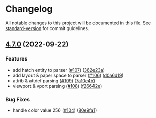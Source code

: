 # Changelog

All notable changes to this project will be documented in this file. See [standard-version](https://github.com/conventional-changelog/standard-version) for commit guidelines.

## [4.7.0](https://github.com/skymakerolof/dxf/compare/v4.6.3...v4.7.0) (2022-09-22)


### Features

* add hatch entity to parser ([#107](https://github.com/skymakerolof/dxf/issues/107)) ([362e23a](https://github.com/skymakerolof/dxf/commit/362e23a2cc9e34ecfd1345d576a2138c375fcecb))
* add layout & paper space to parser ([#106](https://github.com/skymakerolof/dxf/issues/106)) ([d0a6d19](https://github.com/skymakerolof/dxf/commit/d0a6d19e34645aad208642105d381a76f97c5902))
* attrib & attdef parsing ([#109](https://github.com/skymakerolof/dxf/issues/109)) ([7a10e4b](https://github.com/skymakerolof/dxf/commit/7a10e4bd7a752a6adbd72f3a0b0e5e5ec7110f3d))
* viewport & vport parsing ([#108](https://github.com/skymakerolof/dxf/issues/108)) ([f26642e](https://github.com/skymakerolof/dxf/commit/f26642e8e338c4e85cbc1ab135e0c7f0f68029f6))


### Bug Fixes

* handle color value 256 ([#104](https://github.com/skymakerolof/dxf/issues/104)) ([80e9fa1](https://github.com/skymakerolof/dxf/commit/80e9fa119afaf5b3e5f4dcd73583c4a63b0876a8))
